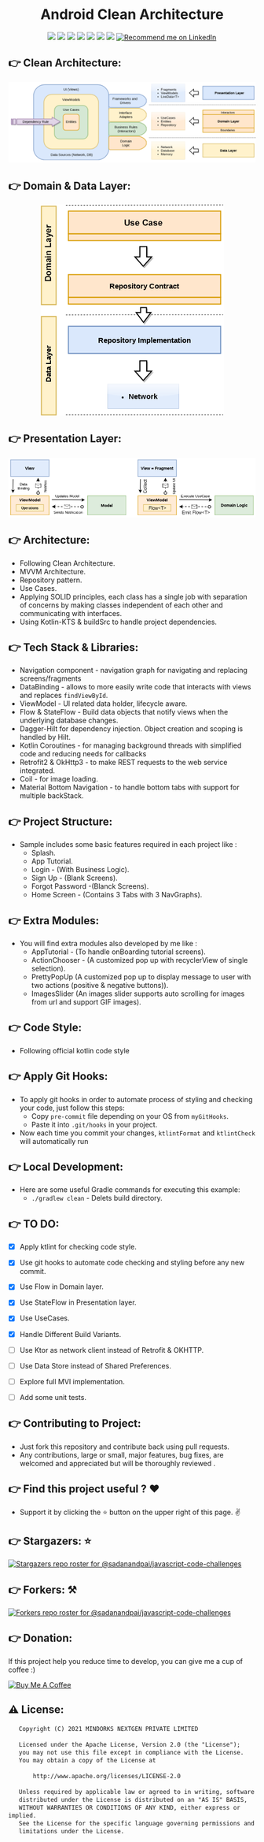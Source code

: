 <h1 align="center">
Android Clean Architecture 
</h1>


<div align="center">
<a name="open_source"><img src="https://badges.frapsoft.com/os/v1/open-source.svg?v=102?style=for-the-badge"></a>
<a name="stars"><img src="https://img.shields.io/github/stars/Mina-Mikhail/Kotlin-Base-MVVM?style=for-the-badge"></a>
<a name="forks"><img src="https://img.shields.io/github/forks/Mina-Mikhail/Kotlin-Base-MVVM?logoColor=green&style=for-the-badge"></a>
<a name="contributions"><img src="https://img.shields.io/github/contributors/Mina-Mikhail/Kotlin-Base-MVVM?logoColor=green&style=for-the-badge"></a>
<a name="last_commit"><img src="https://img.shields.io/github/last-commit/Mina-Mikhail/Kotlin-Base-MVVM?style=for-the-badge"></a>
<a name="issues"><img src="https://img.shields.io/github/issues-raw/Mina-Mikhail/Kotlin-Base-MVVM?style=for-the-badge"></a>
<a name="license"><img src="https://img.shields.io/github/license/sadanandpai/javascript-code-challenges?style=for-the-badge"></a>
<a name="linked_in" href="https://www.linkedin.com/in/minasamirgerges/"><img src="https://img.shields.io/badge/Support-Recommed%2FEndorse%20me%20on%20Linkedin-yellow?style=for-the-badge&logo=linkedin" alt="Recommend me on LinkedIn" /></a>
</div>


:point_right: Clean Architecture:
-----------------
<div align="center">
<img src="https://github.com/Mina-Mikhail/Kotlin-Base-MVVM/blob/master/images/architecture.png">
</div>


:point_right: Domain & Data Layer:
-----------------
<div align="center">
<img src="https://github.com/Mina-Mikhail/Kotlin-Base-MVVM/blob/master/images/data_layer.png">
</div>


:point_right: Presentation Layer:
-----------------
<div align="center">
<img src="https://github.com/Mina-Mikhail/Kotlin-Base-MVVM/blob/master/images/ui_layer.png">
</div>


:point_right: Architecture:
-----------------
- Following Clean Architecture.
- MVVM Architecture.
- Repository pattern.
- Use Cases.
- Applying SOLID principles, each class has a single job with separation of concerns by making classes independent
  of each other and communicating with interfaces.
- Using Kotlin-KTS & buildSrc to handle project dependencies.


:point_right: Tech Stack & Libraries:
-----------------
- Navigation component - navigation graph for navigating and replacing screens/fragments
- DataBinding - allows to more easily write code that interacts with views and replaces ```findViewById```.
- ViewModel - UI related data holder, lifecycle aware.
- Flow & StateFlow - Build data objects that notify views when the underlying database changes.
- Dagger-Hilt for dependency injection. Object creation and scoping is handled by Hilt.
- Kotlin Coroutines - for managing background threads with simplified code and reducing needs for callbacks
- Retrofit2 & OkHttp3 - to make REST requests to the web service integrated.
- Coil - for image loading.
- Material Bottom Navigation - to handle bottom tabs with support for multiple backStack.


:point_right: Project Structure:
-----------------
- Sample includes some basic features required in each project like :
  - Splash.
  - App Tutorial.
  - Login - (With Business Logic).
  - Sign Up - (Blank Screens).
  - Forgot Password -(Blanck Screens).
  - Home Screen - (Contains 3 Tabs with 3 NavGraphs).


:point_right: Extra Modules:
-----------------
- You will find extra modules also developed by me like :
  - AppTutorial - (To handle onBoarding tutorial screens).
  - ActionChooser - (A customized pop up with recyclerView of single selection).
  - PrettyPopUp (A customized pop up to display message to user with two actions (positive & negative buttons)).
  - ImagesSlider (An images slider supports auto scrolling for images from url and support GIF images).


:point_right: Code Style:
-----------
- Following official kotlin code style


:point_right: Apply Git Hooks:
-----------
- To apply git hooks in order to automate process of styling and checking your code, just follow this steps:
  - Copy ```pre-commit``` file depending on your OS from ```myGitHooks```.
  - Paste it into ```.git/hooks``` in your project.
- Now each time you commit your changes, ```ktlintFormat``` and  ```ktlintCheck``` will automatically run


:point_right: Local Development:
-----------
- Here are some useful Gradle commands for executing this example:
  - `./gradlew clean` - Delets build directory.


:point_right: TO DO:
-----------
- [X] Apply ktlint for checking code style.
- [X] Use git hooks to automate code checking and styling before any new commit.
- [X] Use Flow in Domain layer.
- [X] Use StateFlow in Presentation layer.
- [X] Use UseCases.
- [X] Handle Different Build Variants.
- [ ] Use Ktor as network client instead of Retrofit & OKHTTP.
- [ ] Use Data Store instead of Shared Preferences.
- [ ] Explore full MVI implementation.
- [ ] Add some unit tests.


:point_right: Contributing to Project:
-----------
- Just fork this repository and contribute back using pull requests.
- Any contributions, large or small, major features, bug fixes, are welcomed and appreciated but will be thoroughly reviewed .


:point_right: Find this project useful ? :heart:
-----------
- Support it by clicking the :star: button on the upper right of this page. :v:


:point_right: Stargazers: :star:
-----------
[![Stargazers repo roster for @sadanandpai/javascript-code-challenges](https://reporoster.com/stars/Mina-Mikhail/Kotlin-Base-MVVM)](https://github.com/Mina-Mikhail/Kotlin-Base-MVVM/stargazers)


:point_right: Forkers: :hammer_and_pick:
-----------
[![Forkers repo roster for @sadanandpai/javascript-code-challenges](https://reporoster.com/forks/Mina-Mikhail/Kotlin-Base-MVVM)](https://github.com/Mina-Mikhail/Kotlin-Base-MVVM/network/members)


:point_right: Donation:
-----------
If this project help you reduce time to develop, you can give me a cup of coffee :) 

<a href="https://www.buymeacoffee.com/mina.mikhail" target="_blank"><img src="https://bmc-cdn.nyc3.digitaloceanspaces.com/BMC-button-images/custom_images/orange_img.png" alt="Buy Me A Coffee" style="height: auto !important;width: auto !important;" ></a>



:warning: License:
--------
```
   Copyright (C) 2021 MINDORKS NEXTGEN PRIVATE LIMITED

   Licensed under the Apache License, Version 2.0 (the "License");
   you may not use this file except in compliance with the License.
   You may obtain a copy of the License at

       http://www.apache.org/licenses/LICENSE-2.0

   Unless required by applicable law or agreed to in writing, software
   distributed under the License is distributed on an "AS IS" BASIS,
   WITHOUT WARRANTIES OR CONDITIONS OF ANY KIND, either express or implied.
   See the License for the specific language governing permissions and
   limitations under the License.
```

